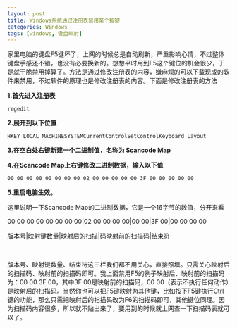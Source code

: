 ```yaml
---
layout: post
title: Windows系统通过注册表禁用某个按键
categories: Windows
tags: [windows, 键盘映射]
---
```


家里电脑的键盘F5键坏了，上网的时候总是自动刷新，严重影响心情，不过整体键盘手感还不错，也没有必要换新的。想想平时用到F5这个键位的机会很少，于是就干脆禁用掉算了。方法是通过修改注册表的内容，嫌麻烦的可以下载现成的软件来禁用，不过软件的原理也是修改注册表的内容。下面是修改注册表的方法

**1.首先进入注册表**

    regedit

**2.展开到以下位置**

    HKEY_LOCAL_MAcHINESYSTEMCurrentControlSetControlKeyboard Layout

**3.在空白处右键新建一个二进制值，名称为 Scancode Map**

**4.在Scancode Map上右键修改二进制数据，输入以下值**

    00 00 00 00 00 00 00 00 02 00 00 00 00 00 3F 00 00 00 00 00

**5.重启电脑生效。**

这里说明一下Scancode Map的二进制数据，它是一个16字节的数值，分开来看



00 00 00 00 00 00 00 00|02 00 00 00 00|00 00|3F 00|00 00 00 00

版本号|映射键数量|映射后的扫描|码映射前的扫描码|结束符

 

版本号、映射键数量、结束符这三栏我们都不用关心，直接照填。只需关心映射后的扫描码、映射前的扫描码即可。我上面禁用F5的例子映射后、映射前的扫描码为：00 00 3F 00，其中3F 00是映射前的扫描码，00 00（表示不执行任何动作）是映射后的扫描码。当然你也可以把F5键映射为其他键，比如按下F5键执行Ctrl键的功能，那么只需把映射后的扫描码改为F6的扫描码即可，其他键位同理。因为扫描码内容很多，所以就不贴出来了，要用到的时候就上网查一下扫描码表就可以了。
